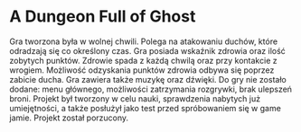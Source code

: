# A Dungeon Full of Ghost
Gra tworzona była w wolnej chwili. Polega na atakowaniu duchów, które odradzają się co określony czas. Gra posiada wskaźnik zdrowia oraz ilość zobytych punktów. Zdrowie spada z każdą chwilą oraz przy kontakcie z wrogiem. Możliwość odzyskania punktów zdrowia odbywa się poprzez zabicie ducha. Gra zawiera także muzykę oraz dźwięki. Do gry nie zostało dodane: menu głównego, możliwości zatrzymania rozgrywki, brak ulepszeń broni. Projekt był tworzony w celu nauki, sprawdzenia nabytych już umiejętności, a także posłużył jako test przed spróbowaniem się w game jamie. Projekt został porzucony.
